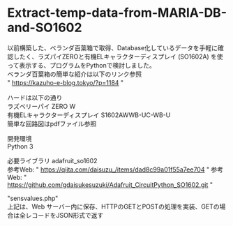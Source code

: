 # Extract-temp-data-from-MARIA-DB-and-SO1602<br>

以前構築した、ベランダ百葉箱で取得、Database化しているデータを手軽に確認したく、ラズパイZEROと有機ELキャラクターディスプレイ (SO1602A) を使って表示する、プログラムをPythonで検討しました。<BR>
ベランダ百葉箱の簡単な紹介は以下のリンク参照 <BR>
" https://kazuho-e-blog.tokyo/?p=1184 "　<BR>

ハードは以下の通り <br>
ラズベリーパイ ZERO W <br>
有機ELキャラクターディスプレイ S1602AWWB-UC-WB-U <br>
簡単な回路図はpdfファイル参照

開発環境 <br>
Python 3 <br>

必要ライブラリ
adafruit_so1602<br>
参考Web: " https://qiita.com/daisuzu_/items/dad8c99a01f55a7ee704 "
参考Web: " https://github.com/gdaisukesuzuki/Adafruit_CircuitPython_SO1602.git "

"sensvalues.php"<br>
上記は、Web サーバー内に保存、HTTPのGETとPOSTの処理を実装、GETの場合は全レコードをJSON形式で返す
